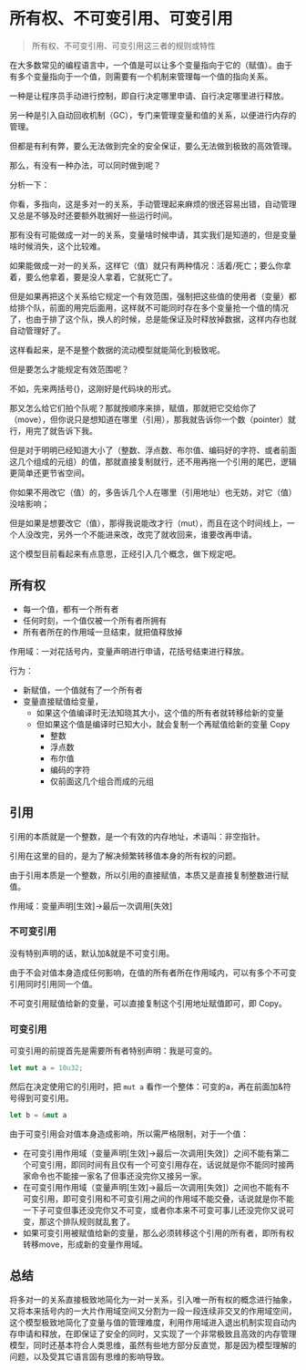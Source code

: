 # 所有权、不可变引用、可变引用

> 所有权、不可变引用、可变引用这三者的规则或特性

在大多数常见的编程语言中，一个值是可以让多个变量指向于它的（赋值）。由于有多个变量指向于一个值，则需要有一个机制来管理每一个值的指向关系。

一种是让程序员手动进行控制，即自行决定哪里申请、自行决定哪里进行释放。

另一种是引入自动回收机制（GC），专门来管理变量和值的关系，以便进行内存的管理。

但都是有利有弊，要么无法做到完全的安全保证，要么无法做到极致的高效管理。

那么，有没有一种办法，可以同时做到呢？

分析一下：

你看，多指向，这是多对一的关系，手动管理起来麻烦的很还容易出错，自动管理又总是不够及时还要额外耽搁好一些运行时间。

那有没有可能做成一对一的关系，变量啥时候申请，其实我们是知道的，但是变量啥时候消失，这个比较难。

如果能做成一对一的关系，这样它（值）就只有两种情况：活着/死亡；要么你拿着，要么他拿着，要是没人拿着，它就死亡了。

但是如果再把这个关系给它规定一个有效范围，强制把这些值的使用者（变量）都给排个队，前面的用完后面用，这样就不可能同时存在多个变量抢一个值的情况了，也由于排了这个队，换人的时候，总是能保证及时释放掉数据，这样内存也就自动管理好了。

这样看起来，是不是整个数据的流动模型就能简化到极致呢。

但是要怎么才能规定有效范围呢？

不如，先来两括号{}，这刚好是代码块的形式。

那又怎么给它们拍个队呢？那就按顺序来排，赋值，那就把它交给你了（move），但你说只是想知道在哪里（引用），那我就告诉你一个数（pointer）就行，用完了就告诉下我。

但是对于明明已经知道大小了（整数、浮点数、布尔值、编码好的字符、或者前面这几个组成的元组）的值，那就直接复制就行，还不用再拖一个引用的尾巴，逻辑更简单还更节省空间。

你如果不用改它（值）的，多告诉几个人在哪里（引用地址）也无妨，对它（值）没啥影响；

但是如果是想要改它（值），那得我说能改才行（mut），而且在这个时间线上，一个人没改完，另外一个不能进来改，改完了就收回来，谁要改再申请。

这个模型目前看起来有点意思，正经引入几个概念，做下规定吧。

## 所有权

- 每一个值，都有一个所有者
- 任何时刻，一个值仅被一个所有者所拥有
- 所有者所在的作用域一旦结束，就把值释放掉

作用域：一对花括号内，变量声明进行申请，花括号结束进行释放。

行为：

- 新赋值，一个值就有了一个所有者
- 变量直接赋值给变量，
  - 如果这个值编译时无法知晓其大小，这个值的所有者就转移给新的变量
  - 但如果这个值是编译时已知大小，就会复制一个再赋值给新的变量 Copy
    - 整数
    - 浮点数
    - 布尔值
    - 编码的字符
    - 仅前面这几个组合而成的元组

## 引用

引用的本质就是一个整数，是一个有效的内存地址，术语叫：非空指针。

引用在这里的目的，是为了解决频繁转移值本身的所有权的问题。

由于引用本质是一个整数，所以引用的直接赋值，本质又是直接复制整数进行赋值。

作用域：变量声明[生效]->最后一次调用[失效]

### 不可变引用

没有特别声明的话，默认加&就是不可变引用。

由于不会对值本身造成任何影响，在值的所有者所在作用域内，可以有多个不可变引用同时引用同一个值。

不可变引用赋值给新的变量，可以直接复制这个引用地址赋值即可，即 Copy。

### 可变引用

可变引用的前提首先是需要所有者特别声明：我是可变的。

```rust
let mut a = 10u32;
```

然后在决定使用它的引用时，把 ```mut a``` 看作一个整体：可变的a，再在前面加&符号得到可变引用。

```rust
let b = &mut a
```

由于可变引用会对值本身造成影响，所以需严格限制，对于一个值：

- 在可变引用作用域（变量声明[生效]->最后一次调用[失效]）之间不能有第二个可变引用，即同时间有且仅有一个可变引用存在，话说就是你不能同时接两家命令也不能接一家名了但事还没完你又接另一家。
- 在可变引用作用域（变量声明[生效]->最后一次调用[失效]）之间也不能有不可变引用，即可变引用和不可变引用之间的作用域不能交叠，话说就是你不能一下子可变但事还没完你又不可变，或者你本来不可变可事儿还没完你又说可变，那这个排队规则就乱套了。
- 如果可变引用被赋值给新的变量，那么必须转移这个引用的所有者，即所有权转移move，形成新的变量作用域。

## 总结

将多对一的关系直接极致地简化为一对一关系，引入唯一所有权的概念进行抽象，又将本来括号内的一大片作用域空间又分割为一段一段连续非交叉的作用域空间，这个模型极致地简化了变量与值的管理难度，利用作用域进入退出机制实现自动内存申请和释放，在即保证了安全的同时，又实现了一个非常极致且高效的内存管理模型，同时还基本符合人类思维，虽然有些地方部分反直觉，那是因为模型理解的问题，以及受其它语言固有思维的影响导致。


